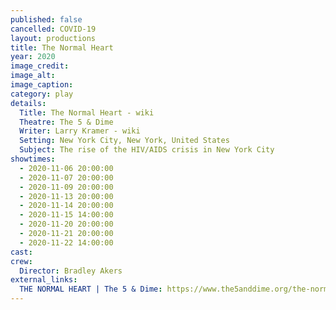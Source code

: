 ```yaml
---
published: false
cancelled: COVID-19
layout: productions
title: The Normal Heart
year: 2020
image_credit: 
image_alt:
image_caption:
category: play
details:
  Title: The Normal Heart - wiki
  Theatre: The 5 & Dime
  Writer: Larry Kramer - wiki
  Setting: New York City, New York, United States
  Subject: The rise of the HIV/AIDS crisis in New York City
showtimes: 
  - 2020-11-06 20:00:00
  - 2020-11-07 20:00:00
  - 2020-11-09 20:00:00
  - 2020-11-13 20:00:00
  - 2020-11-14 20:00:00
  - 2020-11-15 14:00:00
  - 2020-11-20 20:00:00
  - 2020-11-21 20:00:00
  - 2020-11-22 14:00:00
cast:
crew:
  Director: Bradley Akers
external_links:
  THE NORMAL HEART | The 5 & Dime: https://www.the5anddime.org/the-normal-heart
---
```

